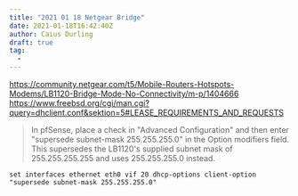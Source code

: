 ```yaml
---
title: "2021 01 18 Netgear Bridge"
date: 2021-01-18T16:42:40Z
author: Caius Durling
draft: true
tag:
  - 
---
```


<https://community.netgear.com/t5/Mobile-Routers-Hotspots-Modems/LB1120-Bridge-Mode-No-Connectivity/m-p/1404666>
<https://www.freebsd.org/cgi/man.cgi?query=dhclient.conf&sektion=5#LEASE_REQUIREMENTS_AND_REQUESTS>

> In pfSense, place a check in "Advanced Configuration" and then enter "supersede subnet-mask 255.255.255.0" in the Option modifiers field.  This supersedes the LB1120's supplied subnet mask of 255.255.255.255 and uses 255.255.255.0 instead.

```
set interfaces ethernet eth0 vif 20 dhcp-options client-option "supersede subnet-mask 255.255.255.0"
```

